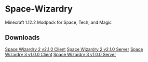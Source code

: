 # Space-Wizardry
Minecraft 1.12.2 Modpack for Space, Tech, and Magic
## Downloads
[Space Wizardry 2 v2.1.0 Client]()
[Space Wizardry 2 v2.1.0 Server]()
[Space Wizardry 3 v1.0.0 Client]()
[Space Wizardry 3 v1.0.0 Server]()
